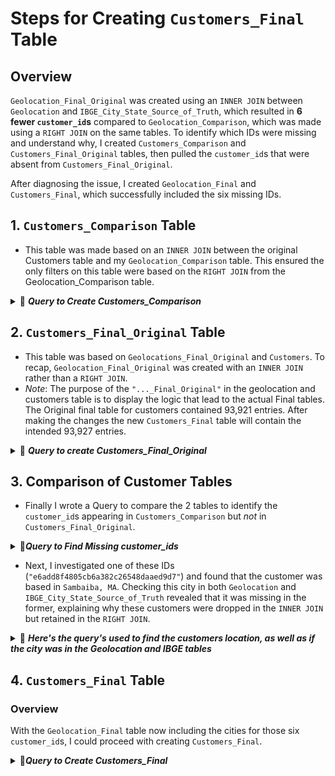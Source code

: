 # Steps for Creating `Customers_Final` Table
## Overview
`Geolocation_Final_Original` was created using an `INNER JOIN` between `Geolocation` and `IBGE_City_State_Source_of_Truth`, which resulted in **6 fewer `customer_id`s** compared to `Geolocation_Comparison`, which was made using a `RIGHT JOIN` on the same tables. To identify which IDs were missing and understand why, I created `Customers_Comparison` and `Customers_Final_Original` tables, then pulled the `customer_id`s that were absent from `Customers_Final_Original`.

After diagnosing the issue, I created `Geolocation_Final` and `Customers_Final`, which successfully included the six missing IDs.


## 1. `Customers_Comparison` Table
 - This table was made based on an `INNER JOIN` between the original Customers table and my `Geolocation_Comparison` table. This ensured the only filters on this table were based on the `RIGHT JOIN` from the Geolocation_Comparison table.

<details>
<summary>📂 <b><i>Query to Create Customers_Comparison</b></i></summary>

```sql
      CREATE OR REPLACE TABLE iconic-fountain-435918-q3.Target_Ecommerce_Sales_2016_2018.Customers_Comparison AS 
      SELECT
         customer.customer_id AS customer_id,
         truth.City AS City,
         truth.StateCode AS Statecode
      FROM 
         `iconic-fountain-435918-q3.Target_Ecommerce_Sales_2016_2018.Customers AS customer
      INNER JOIN 
         `iconic-fountain-435918-q3.Target_Ecommerce_Sales_2016_2018.Geolocation_Comparison` AS truth
      ON
         customer.customer_city = truth.City AND customer.customer_state = truth.StateCode
```
</details>

## 2. `Customers_Final_Original` Table 

 - This table was based on `Geolocations_Final_Original` and `Customers`. To recap, `Geolocation_Final_Original` was created with an `INNER JOIN` rather than a `RIGHT JOIN`.
 - *Note*: The purpose of the `"..._Final_Original"` in the geolocation and customers table is to display the logic that lead to the actual Final tables. The Original final table for customers contained 93,921 entries. After making the changes the new `Customers_Final` table will contain the intended 93,927 entries. 

<details>
<summary>📂 <b><i>Query to create Customers_Final_Original</b></i></summary>

```sql
CREATE OR REPLACE TABLE iconic-fountain-435918-q3.Target_Ecommerce_Sales_2016_2018.Customers_Final_Original AS 
SELECT
  customer.customer_id AS customer_id,
  truth.City AS City,
  truth.StateCode AS Statecode
FROM 
  iconic-fountain-435918-q3.Target_Ecommerce_Sales_2016_2018.Customers AS customer
INNER JOIN 
  `iconic-fountain-435918-q3.Target_Ecommerce_Sales_2016_2018.Geolocation_Final_Original` AS truth
ON
  customer.customer_city = truth.City AND customer.customer_state = truth.StateCode
```
</details>
    
 ## 3. Comparison of Customer Tables 
  - Finally I wrote a Query to compare the 2 tables to identify the `customer_id`s appearing in `Customers_Comparison` but *not* in `Customers_Final_Original`.
<details>
<summary> 📂<b><i>Query to Find Missing customer_ids</i></b> </summary>

```sql
-- Compares Customers_Comparison to the final table.
SELECT
  customer_id
FROM
  iconic-fountain-435918-q3.Target_Ecommerce_Sales_2016_2018.Customers_Comparison
EXCEPT DISTINCT
SELECT
  customer_id
FROM
  iconic-fountain-435918-q3.Target_Ecommerce_Sales_2016_2018.Customers_Final_Original
```
  
  - This query identified the 6 `customer_id`s missing due to the `INNER JOIN` between `Geolocation` and `IBGE_City_State_Source_of_Truth`.
---
</details>

 
 - Next, I investigated one of these IDs (`"e6add8f4805cb6a382c26548daaed9d7"`) and found that the customer was based in `Sambaiba, MA`. Checking this city in both `Geolocation` and `IBGE_City_State_Source_of_Truth` revealed that it was missing in the former, explaining why these customers were dropped in the `INNER JOIN` but retained in the `RIGHT JOIN`.

<details>
<summary>📂 <b><i>Here's the query's used to find the customers location, as well as if the city was in the Geolocation and IBGE tables</i></b></summary>

```sql
SELECT *
FROM
  iconic-fountain-435918-q3.Target_Ecommerce_Sales_2016_2018.Customers
WHERE
  customer_id = "e6add8f4805cb6a382c26548daaed9d7"

SELECT *
FROM
 iconic-fountain-435918-q3.Target_Ecommerce_Sales_2016_2018.IBGE_City_State_Source_of_Truth
WHERE
 city = "sambaiba";

SELECT *
FROM
 iconic-fountain-435918-q3.Target_Ecommerce_Sales_2016_2018.Geolocation
WHERE
 geolocation_city = "sambaiba"
```
 
 - IBGE returned a result while `Geolocation` did not, indicating that the original `Geolocation` table was missing certain cities, leading to the decision to use a `RIGHT JOIN` to include all entries from `IBGE_City_State_Source_of_Truth`.
</details>

## 4. `Customers_Final` Table

### Overview

With the `Geolocation_Final` table now including the cities for those six `customer_id`s, I could proceed with creating `Customers_Final`. 

<details>
<summary> 📂<b><i>Query to Create Customers_Final</i></b> </summary>

```sql

/*
  This query filters the Customers_Unaccented table to include only IDs with valid city-state combinations 
  based on entries in the Geolocations_Final table.
  By using the unaccented table, we ensure that both the customers and geolocations tables contain 
  city names without accents, facilitating accurate matches.
*/


CREATE OR REPLACE TABLE iconic-fountain-435918-q3.Target_Ecommerce_Sales_2016_2018.Customers_Final AS 
SELECT
  customer.customer_id AS customer_id,
  truth.City AS City,
  truth.state AS Statecode
FROM 
  iconic-fountain-435918-q3.Target_Ecommerce_Sales_2016_2018.Customers_Unaccented AS customer
INNER JOIN 
  `iconic-fountain-435918-q3.Target_Ecommerce_Sales_2016_2018.Geolocation_Final` AS truth
ON
  customer.customer_city_unaccented = truth.City AND customer.customer_state = truth.state
```
</details>
